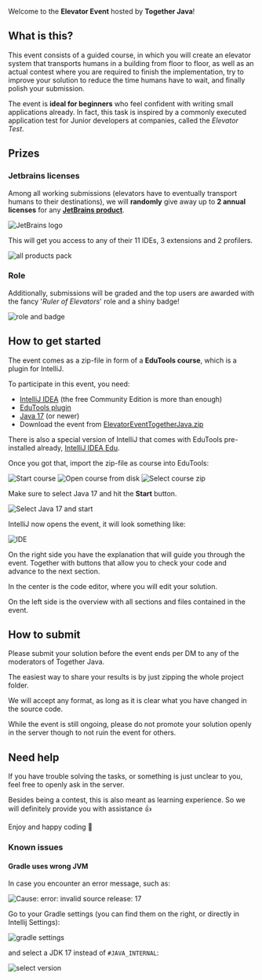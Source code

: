 Welcome to the **Elevator Event** hosted by **Together Java**!

## What is this?

This event consists of a guided course, in which you will create an elevator system that
transports humans in a building from floor to floor, as well as an actual contest where you
are required to finish the implementation, try to improve your solution to reduce the time humans
have to wait, and finally polish your submission.

The event is **ideal for beginners** who feel confident with writing
small applications already. In fact, this task is inspired by a commonly executed application test for
Junior developers at companies, called the _Elevator Test_.

## Prizes

### Jetbrains licenses

Among all working submissions (elevators have to eventually transport humans to their destinations),
we will **randomly** give away up to **2 annual licenses** for any [**JetBrains product**](https://www.jetbrains.com/products/).

![JetBrains logo](https://i.imgur.com/h6jXoNY.png)

This will get you access to any of their 11 IDEs, 3 extensions and 2 profilers.

![all products pack](https://i.imgur.com/IL4dDs0.png)

### Role

Additionally, submissions will be graded and the top users are awarded with
the fancy '_Ruler of Elevators_' role and a shiny badge!

![role and badge](https://i.imgur.com/Uvg0WlA.png)

## How to get started

The event comes as a zip-file in form of a **EduTools course**,
which is a plugin for IntelliJ.

To participate in this event, you need:

* [IntelliJ IDEA](https://www.jetbrains.com/idea/download) (the free Community Edition is more than enough)
* [EduTools plugin](https://plugins.jetbrains.com/plugin/10081-edutools)
* [Java 17](https://adoptium.net/) (or newer)
* Download the event from [ElevatorEventTogetherJava.zip](https://github.com/Together-Java/ElevatorEvent/releases)

There is also a special version of IntelliJ that comes with EduTools
pre-installed already, [IntelliJ IDEA Edu](https://www.jetbrains.com/edu-products/download/#section=idea).

Once you got that, import the zip-file as course into EduTools:

![Start course](https://i.imgur.com/xc4BLJI.png)
![Open course from disk](https://i.imgur.com/uHurpw1.png)
![Select course zip](https://i.imgur.com/DoWwBl3.png)

Make sure to select Java 17 and hit the **Start** button. 

![Select Java 17 and start](https://i.imgur.com/yWM37Oo.png)

IntelliJ now opens the event, it will look something like:

![IDE](https://i.imgur.com/xJ906mT.png)

On the right side you have the explanation that will guide you through the event.
Together with buttons that allow you to check your code and advance to the next section.

In the center is the code editor, where you will edit your solution.

On the left side is the overview with all sections and files contained in the event.

## How to submit

Please submit your solution before the event ends per DM to any of the
moderators of Together Java.

The easiest way to share your results is by just zipping the whole project folder.

We will accept any format, as long as it is clear what you have changed in the source code.

While the event is still ongoing, please do not promote your solution openly in the server
though to not ruin the event for others.

## Need help

If you have trouble solving the tasks, or something is just unclear to you,
feel free to openly ask in the server.

Besides being a contest, this is also meant as learning experience.
So we will definitely provide you with assistance 👍

Enjoy and happy coding 🙌

### Known issues

#### Gradle uses wrong JVM

In case you encounter an error message, such as:

![Cause: error: invalid source release: 17](https://i.imgur.com/xrT39xi.png)

Go to your Gradle settings (you can find them on the right, or directly in Intellij Settings):

![gradle settings](https://i.imgur.com/7ECw8Jw.png)

and select a JDK 17 instead of `#JAVA_INTERNAL`:

![select version](https://i.imgur.com/h1FFXYn.png)
